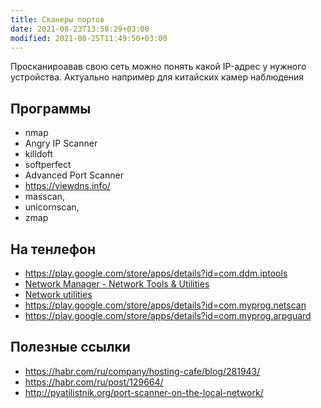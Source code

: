 ```yaml
---
title: Сканеры портов
date: 2021-08-23T13:58:29+03:00
modified: 2021-08-25T11:49:50+03:00
---
```


Просканироавав свою сеть можно понять какой IP-адрес у нужного устройства. Актуально например для китайских камер наблюдения

## Программы
- nmap
- Angry IP Scanner
- killdoft
- softperfect
- Advanced Port Scanner
- <https://viewdns.info/>
- masscan, 
- unicornscan, 
- zmap

## На тенлефон
- <https://play.google.com/store/apps/details?id=com.ddm.iptools>
- [Network Manager - Network Tools & Utilities](https://4pda.to/forum/index.php?showtopic=931360&st=80)
- [Network utilities](https://4pda.to/forum/index.php?showtopic=608346)
- <https://play.google.com/store/apps/details?id=com.myprog.netscan>
- <https://play.google.com/store/apps/details?id=com.myprog.arpguard>

## Полезные ссылки
- <https://habr.com/ru/company/hosting-cafe/blog/281943/>
- <https://habr.com/ru/post/129664/>
- <http://pyatilistnik.org/port-scanner-on-the-local-network/>




